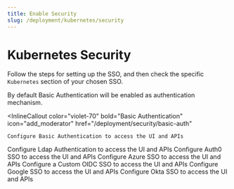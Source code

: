 ```yaml
---
title: Enable Security
slug: /deployment/kubernetes/security
---
```


# Kubernetes Security

Follow the steps for setting up the SSO, and then check the specific `Kubernetes` section of your chosen SSO.

<Note>

By default Basic Authentication will be enabled as authentication mechanism.

<InlineCallout
    color="violet-70"
    bold="Basic Authentication"
    icon="add_moderator"
    href="/deployment/security/basic-auth"
  >
    Configure Basic Authentication to access the UI and APIs
  </InlineCallout>


</Note>

<InlineCalloutContainer>  
  <InlineCallout
    color="violet-70"
    bold="Ldap Authentication"
    icon="add_moderator"
    href="/deployment/security/ldap"
  >
    Configure Ldap Authentication to access the UI and APIs
  </InlineCallout>
  <InlineCallout
    color="violet-70"
    bold="Auth0 SSO"
    icon="add_moderator"
    href="/deployment/security/auth0/kubernetes"
  >
    Configure Auth0 SSO to access the UI and APIs
  </InlineCallout>
  <InlineCallout
    color="violet-70"
    bold="Azure SSO"
    icon="add_moderator"
    href="/deployment/security/azure/kubernetes"
  >
    Configure Azure SSO to access the UI and APIs
  </InlineCallout>
  <InlineCallout
    color="violet-70"
    bold="Custom OIDC SSO"
    icon="add_moderator"
    href="/deployment/security/custom-oidc/kubernetes"
  >
    Configure a Custom OIDC SSO to access the UI and APIs
  </InlineCallout>
  <InlineCallout
    color="violet-70"
    bold="Google SSO"
    icon="add_moderator"
    href="/deployment/security/google/kubernetes"
  >
    Configure Google SSO to access the UI and APIs
  </InlineCallout>
  <InlineCallout
    color="violet-70"
    bold="Okta SSO"
    icon="add_moderator"
    href="/deployment/security/okta/kubernetes"
  >
    Configure Okta SSO to access the UI and APIs
  </InlineCallout>
</InlineCalloutContainer>
